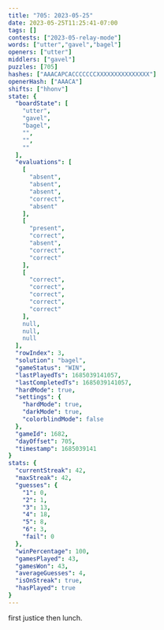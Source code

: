 ```yaml
---
title: "705: 2023-05-25"
date: 2023-05-25T11:25:41-07:00
tags: []
contests: ["2023-05-relay-mode"]
words: ["utter","gavel","bagel"]
openers: ["utter"]
middlers: ["gavel"]
puzzles: [705]
hashes: ["AAACAPCACCCCCCCXXXXXXXXXXXXXXX"]
openerHash: ["AAACA"]
shifts: ["hhonv"]
state: {
  "boardState": [
    "utter",
    "gavel",
    "bagel",
    "",
    "",
    ""
  ],
  "evaluations": [
    [
      "absent",
      "absent",
      "absent",
      "correct",
      "absent"
    ],
    [
      "present",
      "correct",
      "absent",
      "correct",
      "correct"
    ],
    [
      "correct",
      "correct",
      "correct",
      "correct",
      "correct"
    ],
    null,
    null,
    null
  ],
  "rowIndex": 3,
  "solution": "bagel",
  "gameStatus": "WIN",
  "lastPlayedTs": 1685039141057,
  "lastCompletedTs": 1685039141057,
  "hardMode": true,
  "settings": {
    "hardMode": true,
    "darkMode": true,
    "colorblindMode": false
  },
  "gameId": 1682,
  "dayOffset": 705,
  "timestamp": 1685039141
}
stats: {
  "currentStreak": 42,
  "maxStreak": 42,
  "guesses": {
    "1": 0,
    "2": 1,
    "3": 13,
    "4": 18,
    "5": 8,
    "6": 3,
    "fail": 0
  },
  "winPercentage": 100,
  "gamesPlayed": 43,
  "gamesWon": 43,
  "averageGuesses": 4,
  "isOnStreak": true,
  "hasPlayed": true
}
---
```

<!-- more -->
first justice then lunch.
